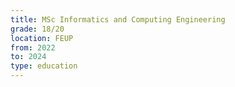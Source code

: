 ```yaml
---
title: MSc Informatics and Computing Engineering
grade: 18/20
location: FEUP
from: 2022
to: 2024
type: education
---
```


